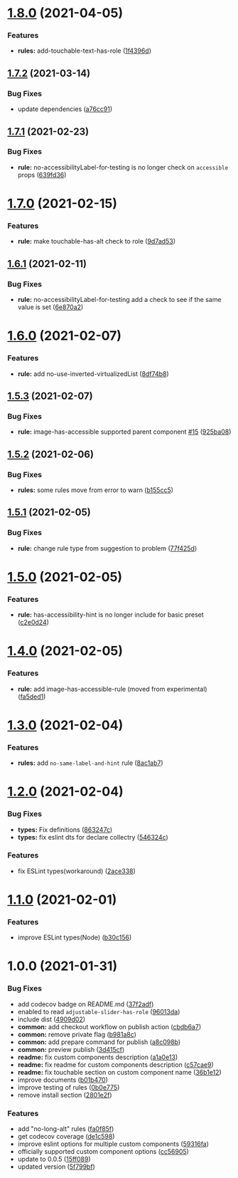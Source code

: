 # [1.8.0](https://github.com/grgr-dkrk/eslint-plugin-rn-a11y/compare/v1.7.2...v1.8.0) (2021-04-05)


### Features

* **rules:** add-touchable-text-has-role ([1f4396d](https://github.com/grgr-dkrk/eslint-plugin-rn-a11y/commit/1f4396d9e53e44080576ca605bfd85851742adff))

## [1.7.2](https://github.com/grgr-dkrk/eslint-plugin-rn-a11y/compare/v1.7.1...v1.7.2) (2021-03-14)


### Bug Fixes

* update dependencies ([a76cc91](https://github.com/grgr-dkrk/eslint-plugin-rn-a11y/commit/a76cc9199b465de9d4a288883436ea287ec90b2d))

## [1.7.1](https://github.com/grgr-dkrk/eslint-plugin-rn-a11y/compare/v1.7.0...v1.7.1) (2021-02-23)


### Bug Fixes

* **rule:** no-accessibilityLabel-for-testing is no longer check on `accessible` props ([639fd36](https://github.com/grgr-dkrk/eslint-plugin-rn-a11y/commit/639fd365af76382e1bc274a2bfc7a4473e06bc92))

# [1.7.0](https://github.com/grgr-dkrk/eslint-plugin-rn-a11y/compare/v1.6.1...v1.7.0) (2021-02-15)


### Features

* **rule:** make touchable-has-alt check to role ([9d7ad53](https://github.com/grgr-dkrk/eslint-plugin-rn-a11y/commit/9d7ad539ede5f39787b102dcd637159b845adadf))

## [1.6.1](https://github.com/grgr-dkrk/eslint-plugin-rn-a11y/compare/v1.6.0...v1.6.1) (2021-02-11)


### Bug Fixes

* **rule:** no-accessibilityLabel-for-testing add a check to see if the same value is set ([6e870a2](https://github.com/grgr-dkrk/eslint-plugin-rn-a11y/commit/6e870a2529697cfa4a8e9240475e5d9a65dac29b))

# [1.6.0](https://github.com/grgr-dkrk/eslint-plugin-rn-a11y/compare/v1.5.3...v1.6.0) (2021-02-07)


### Features

* **rule:** add no-use-inverted-virtualizedList ([8df74b8](https://github.com/grgr-dkrk/eslint-plugin-rn-a11y/commit/8df74b8614cbf0c4c09ec722bd248fb90c98245f))

## [1.5.3](https://github.com/grgr-dkrk/eslint-plugin-rn-a11y/compare/v1.5.2...v1.5.3) (2021-02-07)


### Bug Fixes

* **rule:** image-has-accessible supported parent component [#15](https://github.com/grgr-dkrk/eslint-plugin-rn-a11y/issues/15) ([925ba08](https://github.com/grgr-dkrk/eslint-plugin-rn-a11y/commit/925ba0859f14e1f99b64c6db17a4c4619ca7e69f))

## [1.5.2](https://github.com/grgr-dkrk/eslint-plugin-rn-a11y/compare/v1.5.1...v1.5.2) (2021-02-06)


### Bug Fixes

* **rules:** some rules move from error to warn ([b155cc5](https://github.com/grgr-dkrk/eslint-plugin-rn-a11y/commit/b155cc5349c8e99b2053647c58308ef308b2c247))

## [1.5.1](https://github.com/grgr-dkrk/eslint-plugin-rn-a11y/compare/v1.5.0...v1.5.1) (2021-02-05)


### Bug Fixes

* **rule:** change rule type from suggestion to problem ([77f425d](https://github.com/grgr-dkrk/eslint-plugin-rn-a11y/commit/77f425da2074358c71c1e74735b5cb33eed6d63a))

# [1.5.0](https://github.com/grgr-dkrk/eslint-plugin-rn-a11y/compare/v1.4.0...v1.5.0) (2021-02-05)


### Features

* **rule:** has-accessibility-hint is no longer include for basic preset ([c2e0d24](https://github.com/grgr-dkrk/eslint-plugin-rn-a11y/commit/c2e0d24e44429fd0d3716ac839df69ac8fd6e013))

# [1.4.0](https://github.com/grgr-dkrk/eslint-plugin-rn-a11y/compare/v1.3.0...v1.4.0) (2021-02-05)


### Features

* **rule:** add image-has-accessible-rule (moved from experimental) ([fa5ded1](https://github.com/grgr-dkrk/eslint-plugin-rn-a11y/commit/fa5ded112f5c62aced564fd9cf926c7ca629c009))

# [1.3.0](https://github.com/grgr-dkrk/eslint-plugin-rn-a11y/compare/v1.2.0...v1.3.0) (2021-02-04)


### Features

* **rules:** add `no-same-label-and-hint` rule ([8ac1ab7](https://github.com/grgr-dkrk/eslint-plugin-rn-a11y/commit/8ac1ab706d4bca97130521f08dfe95029c8d9094))

# [1.2.0](https://github.com/grgr-dkrk/eslint-plugin-rn-a11y/compare/v1.1.0...v1.2.0) (2021-02-04)


### Bug Fixes

* **types:** Fix definitions ([863247c](https://github.com/grgr-dkrk/eslint-plugin-rn-a11y/commit/863247c66ce272ad33965c3dd04bba0bf49ef343))
* **types:** fix eslint dts for declare collectry ([546324c](https://github.com/grgr-dkrk/eslint-plugin-rn-a11y/commit/546324ce0739b2e394da5a3c9a980d3e1df4e3c2))


### Features

* fix ESLint types(workaround) ([2ace338](https://github.com/grgr-dkrk/eslint-plugin-rn-a11y/commit/2ace338eeb6f0793cf5fa6c417bcfee407e7e230))

# [1.1.0](https://github.com/grgr-dkrk/eslint-plugin-rn-a11y/compare/v1.0.0...v1.1.0) (2021-02-01)


### Features

* improve ESLint types(Node) ([b30c156](https://github.com/grgr-dkrk/eslint-plugin-rn-a11y/commit/b30c156e2aafcd4a60872873f8a59bc262e0c9e4))

# 1.0.0 (2021-01-31)


### Bug Fixes

* add codecov badge on README.md ([37f2adf](https://github.com/grgr-dkrk/eslint-plugin-rn-a11y/commit/37f2adfd597bbfacf2e391d52ab632906ab304f6))
* enabled to read `adjustable-slider-has-role` ([96013da](https://github.com/grgr-dkrk/eslint-plugin-rn-a11y/commit/96013da2882a769c9625324b09c3b4c4b6c3747d))
* include dist ([4909d02](https://github.com/grgr-dkrk/eslint-plugin-rn-a11y/commit/4909d029b8563010971522f229be94b720d3ac91))
* **common:**  add checkout workflow on publish action ([cbdb6a7](https://github.com/grgr-dkrk/eslint-plugin-rn-a11y/commit/cbdb6a7b98df7b7d002fafb06549fbc183963852))
* **common:**  remove private flag ([b981a8c](https://github.com/grgr-dkrk/eslint-plugin-rn-a11y/commit/b981a8c1ba4462ecb0ad5d1098dd48a582021e33))
* **common:** add prepare command for publish ([a8c098b](https://github.com/grgr-dkrk/eslint-plugin-rn-a11y/commit/a8c098b10ae42c89e2f0648b62c130f18cb6e3d7))
* **common:** preview publish ([3d415cf](https://github.com/grgr-dkrk/eslint-plugin-rn-a11y/commit/3d415cf29463917cc232c1d1655a7f3e013dd515))
* **readme:** fix custom components description ([a1a0e13](https://github.com/grgr-dkrk/eslint-plugin-rn-a11y/commit/a1a0e13b3845f4c5d91e2d8d9fb2fe673fd84c7d))
* **readme:** fix readme for custom components description ([c57cae9](https://github.com/grgr-dkrk/eslint-plugin-rn-a11y/commit/c57cae9eeffdd76a0fa711ccfce745991f691a6a))
* **readme:** fix touchable section on custom component name ([36b1e12](https://github.com/grgr-dkrk/eslint-plugin-rn-a11y/commit/36b1e12ad1f51279d989d0b8006345ef98518d47))
* improve documents ([b01b470](https://github.com/grgr-dkrk/eslint-plugin-rn-a11y/commit/b01b47026884e7b6740add176104c1ce5fca136c))
* improve testing of rules ([0b0e775](https://github.com/grgr-dkrk/eslint-plugin-rn-a11y/commit/0b0e77524e3d0057a5789d8be85fcac27eb79aa5))
* remove install section ([2801e2f](https://github.com/grgr-dkrk/eslint-plugin-rn-a11y/commit/2801e2f050b57b97fc8f2376a753f8e6f55d5baa))


### Features

* add "no-long-alt" rules ([fa0f85f](https://github.com/grgr-dkrk/eslint-plugin-rn-a11y/commit/fa0f85f9b13c5fa5b766a0016de1b762eec6fdb2))
* get codecov coverage ([de1c598](https://github.com/grgr-dkrk/eslint-plugin-rn-a11y/commit/de1c598a4c1247a744dd88b93bf8c0bc88f325d7))
* improve eslint options for multiple custom components ([59316fa](https://github.com/grgr-dkrk/eslint-plugin-rn-a11y/commit/59316fa4fea4674465c01bb9484ef9522ecbd24f))
* officially supported custom component options ([cc56905](https://github.com/grgr-dkrk/eslint-plugin-rn-a11y/commit/cc569058199c46c80a9f810b301719ca10e23897))
* update to 0.0.5 ([15ff089](https://github.com/grgr-dkrk/eslint-plugin-rn-a11y/commit/15ff089b376127f665e361af93df5f5bdcc1fd22))
* updated version ([5f799bf](https://github.com/grgr-dkrk/eslint-plugin-rn-a11y/commit/5f799bf4ec9f0092ceef17fac2fc8427ac90c810))
